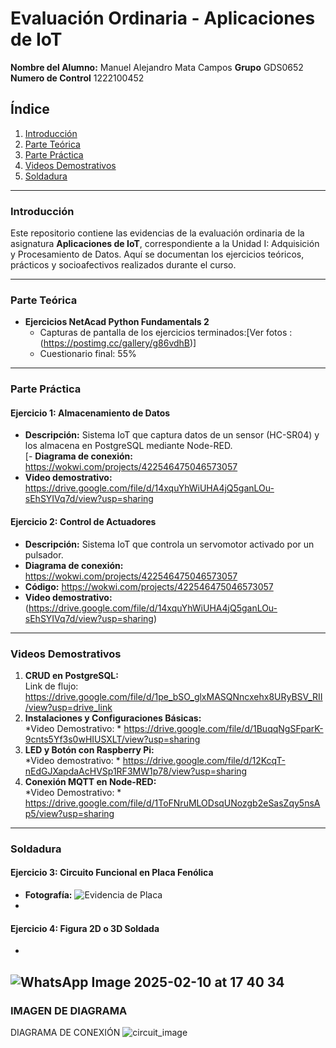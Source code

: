 # Evaluación Ordinaria - Aplicaciones de IoT  
**Nombre del Alumno:** Manuel Alejandro Mata Campos
**Grupo** GDS0652  
**Numero de Control** 1222100452

## Índice  
1. [Introducción](#introducción)  
2. [Parte Teórica](#parte-teórica)  
3. [Parte Práctica](#parte-práctica)  
4. [Videos Demostrativos](#videos-demostrativos)  
5. [Soldadura](#soldadura)  

---

### Introducción  
Este repositorio contiene las evidencias de la evaluación ordinaria de la asignatura **Aplicaciones de IoT**, correspondiente a la Unidad I: Adquisición y Procesamiento de Datos. Aquí se documentan los ejercicios teóricos, prácticos y socioafectivos realizados durante el curso.

---

### Parte Teórica  
- **Ejercicios NetAcad Python Fundamentals 2**  
  - Capturas de pantalla de los ejercicios terminados:[Ver fotos : (https://postimg.cc/gallery/g86vdhB)]
  - Cuestionario final: 55% 

---

### Parte Práctica  
#### Ejercicio 1: Almacenamiento de Datos  
- **Descripción:** Sistema IoT que captura datos de un sensor (HC-SR04) y los almacena en PostgreSQL mediante Node-RED.  
[- **Diagrama de conexión:** https://wokwi.com/projects/422546475046573057
- **Video demostrativo:** https://drive.google.com/file/d/14xquYhWiUHA4jQ5ganLOu-sEhSYIVq7d/view?usp=sharing

#### Ejercicio 2: Control de Actuadores  
- **Descripción:** Sistema IoT que controla un servomotor activado por un pulsador.  
- **Diagrama de conexión:** https://wokwi.com/projects/422546475046573057
- **Código:** https://wokwi.com/projects/422546475046573057
- **Video demostrativo:** (https://drive.google.com/file/d/14xquYhWiUHA4jQ5ganLOu-sEhSYIVq7d/view?usp=sharing) 

---

### Videos Demostrativos  
1. **CRUD en PostgreSQL:**  
   Link de flujo: https://drive.google.com/file/d/1pe_bSO_glxMASQNncxehx8URyBSV_RII/view?usp=drive_link
3. **Instalaciones y Configuraciones Básicas:**  
   *Video Demostrativo: * https://drive.google.com/file/d/1BuqqNgSFparK-9cnts5Yf3s0wHIUSXLT/view?usp=sharing
4. **LED y Botón con Raspberry Pi:**  
   *Video demostrativo: * https://drive.google.com/file/d/12KcqT-nEdGJXapdaAcHVSp1RF3MW1p78/view?usp=sharing
5. **Conexión MQTT en Node-RED:**  
   *Video Demostrativo: * https://drive.google.com/file/d/1ToFNruMLODsqUNozgb2eSasZqy5nsAp5/view?usp=sharing  

---

### Soldadura  
#### Ejercicio 3: Circuito Funcional en Placa Fenólica  
- **Fotografía:**
  ![Evidencia de Placa](https://github.com/user-attachments/assets/0878b9a9-867d-418d-97c9-7610fe975e93)
- 

#### Ejercicio 4: Figura 2D o 3D Soldada  
-
![WhatsApp Image 2025-02-10 at 17 40 34](https://github.com/user-attachments/assets/c355288a-cd30-4ba2-a9a8-9984559557be)
---

### IMAGEN DE DIAGRAMA
DIAGRAMA DE CONEXIÓN
![circuit_image](https://github.com/user-attachments/assets/c811973a-8a89-42c7-a7e5-db45124e80b0)


